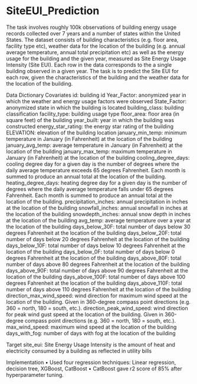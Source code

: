 # SiteEUI_Prediction

The task involves roughly 100k observations of building energy usage records collected over 7 years and a number of states within the United States. The dataset consists of building characteristics (e.g. floor area, facility type etc), weather data for the location of the building (e.g. annual average temperature, annual total precipitation etc) as well as the energy usage for the building and the given year, measured as Site Energy Usage Intensity (Site EUI). Each row in the data corresponds to the a single building observed in a given year. The task is to predict the Site EUI for each row, given the characteristics of the building and the weather data for the location of the building.

Data Dictionary
Covariates
id: building id
Year_Factor: anonymized year in which the weather and energy usage factors were observed
State_Factor: anonymized state in which the building is located
building_class: building classification
facility_type: building usage type
floor_area: floor area (in square feet) of the building
year_built: year in which the building was constructed
energy_star_rating: the energy star rating of the building
ELEVATION: elevation of the building location
january_min_temp: minimum temperature in January (in Fahrenheit) at the location of the building
january_avg_temp: average temperature in January (in Fahrenheit) at the location of the building
january_max_temp: maximum temperature in January (in Fahrenheit) at the location of the building
cooling_degree_days: cooling degree day for a given day is the number of degrees where the daily average temperature exceeds 65 degrees Fahrenheit. Each month is summed to produce an annual total at the location of the building.
heating_degree_days: heating degree day for a given day is the number of degrees where the daily average temperature falls under 65 degrees Fahrenheit. Each month is summed to produce an annual total at the location of the building.
precipitation_inches: annual precipitation in inches at the location of the building
snowfall_inches: annual snowfall in inches at the location of the building
snowdepth_inches: annual snow depth in inches at the location of the building
avg_temp: average temperature over a year at the location of the building
days_below_30F: total number of days below 30 degrees Fahrenheit at the location of the building
days_below_20F: total number of days below 20 degrees Fahrenheit at the location of the building
days_below_10F: total number of days below 10 degrees Fahrenheit at the location of the building
days_below_0F: total number of days below 0 degrees Fahrenheit at the location of the building
days_above_80F: total number of days above 80 degrees Fahrenheit at the location of the building
days_above_90F: total number of days above 90 degrees Fahrenheit at the location of the building
days_above_100F: total number of days above 100 degrees Fahrenheit at the location of the building
days_above_110F: total number of days above 110 degrees Fahrenheit at the location of the building
direction_max_wind_speed: wind direction for maximum wind speed at the location of the building. Given in 360-degree
compass point directions (e.g. 360 = north, 180 = south, etc.).
direction_peak_wind_speed: wind direction for peak wind gust speed at the location of the building. Given in 360-degree compass point directions (e.g. 360 = north, 180 = south, etc.).
max_wind_speed: maximum wind speed at the location of the building
days_with_fog: number of days with fog at the location of the building

Target
site_eui: Site Energy Usage Intensity is the amount of heat and electricity consumed by a building as reflected in utility bills

Implementation
• Used four regression techniques: Linear regression, decision tree, XGBoost, CatBoost
• CatBoost gave r2 score of 85% after hyperparameter tuning.

